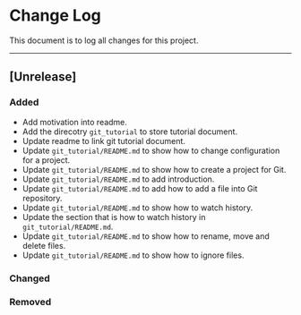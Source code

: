 # Change Log
This document is to log all changes for this project.

--------------------------------------
## [Unrelease]
### Added
- Add motivation into readme.
- Add the direcotry `git_tutorial` to store tutorial document.
- Update readme to link git tutorial document.
- Update `git_tutorial/README.md` to show how to change configuration for a project.
- Update `git_tutorial/README.md` to show how to create a project for Git.
- Update `git_tutorial/README.md` to add introduction.
- Update `git_tutorial/README.md` to add how to add a file into Git repository.
- Update `git_tutorial/README.md` to show how to watch history.
- Update the section that is how to watch history in `git_tutorial/README.md`.
- Update `git_tutorial/README.md` to show how to rename, move and delete files.
- Update `git_tutorial/README.md` to show how to ignore files.

### Changed

### Removed